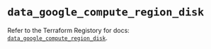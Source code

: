 # `data_google_compute_region_disk`

Refer to the Terraform Registory for docs: [`data_google_compute_region_disk`](https://registry.terraform.io/providers/hashicorp/google/5.26.0/docs/data-sources/compute_region_disk).

